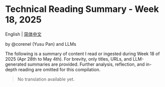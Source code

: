 # Technical Reading Summary - Week 18, 2025

English | [简体中文](README.zh-CN.md)

by @corenel (Yusu Pan) and LLMs

The following is a summary of content I read or ingested during Week 18 of 2025 (Apr 28th to May 4th). For brevity, only titles, URLs, and LLM-generated summaries are provided. Further analysis, reflection, and in-depth reading are omitted for this compilation.

> No translation available yet.
